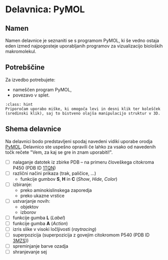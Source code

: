 # Delavnica: PyMOL

## Namen

Namen delavnice je seznaniti se s programom PyMOL, ki še vedno ostaja eden izmed najpogosteje uporabljanih programov za vizualizacijo bioloških makromolekul.

## Potrebščine

Za izvedbo potrebujete:
- nameščen program PyMOL,
- povezavo v splet.

```{admonition} Miška
:class: hint
Priporočam uporabo miške, ki omogoča levi in desni klik ter kolešček (sredinski klik), saj to bistveno olajša manipulacijo struktur v 3D.
```

## Shema delavnice

Na delavnici bodo predstavljeni spodaj navedeni vidiki uporabe orodja [PyMOL](../orodjarna/pymol.md). Delavnico ste uspešno opravili če lahko za vsako od navedenih točk rečete "Vem, za kaj se gre in znam uporabiti!".

- [ ] nalaganje datotek iz zbirke PDB – na primeru človeškega citokroma P450 (PDB ID [1TQN](https://www.rcsb.org/structure/1TQN))
- [ ] različni načini prikaza (trak, paličice, ...)
  - funkcije gumbov **S**, **H** in **C** (*Show*, *Hide*, *Color*)
- [ ] izbiranje:
  - preko aminokislinskega zaporedja
  - preko ukazne vrstice
- [ ] ustvarjanje novih:
  - objektov
  - izborov
- [ ] funkcije gumba **L** (*Label*)
- [ ] funkcije gumba **A** (*Action*)
- [ ] izris slike v visoki ločljivosti (*raytracing*)
- [ ] superpozicija (superpozicija z govejim citokromom P540 (PDB ID [3MZS](https://www.rcsb.org/structure/3MZS)))
- [ ] spreminjanje barve ozadja
- [ ] shranjevanje sej